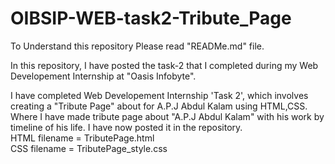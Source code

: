 # OIBSIP-WEB-task2-Tribute_Page
To Understand this repository Please read "READMe.md" file.


In this repository, I have posted the task-2 that I completed during my Web Developement Internship at "Oasis Infobyte".

I have completed Web Developement Internship 'Task 2', which involves creating a "Tribute Page" about for A.P.J Abdul Kalam using HTML,CSS.
Where I have made tribute page about "A.P.J Abdul Kalam" with his work by timeline of his life.
I have now posted it in the repository.<br>
HTML filename = TributePage.html<br>
CSS filename = TributePage_style.css<br>
